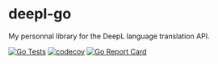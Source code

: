 # deepl-go
My personnal library for the DeepL language translation API.

[![Go Tests](https://github.com/ThibaudDemay/deepl-go/actions/workflows/go.yml/badge.svg?branch=main&event=push)](https://github.com/ThibaudDemay/deepl-go/actions/workflows/go.yml)
[![codecov](https://codecov.io/gh/ThibaudDemay/deepl-go/branch/main/graph/badge.svg?token=IH7WJ6SVNO)](https://codecov.io/gh/ThibaudDemay/deepl-go)
[![Go Report Card](https://goreportcard.com/badge/github.com/ThibaudDemay/deepl-go)](https://goreportcard.com/report/github.com/ThibaudDemay/deepl-go)
